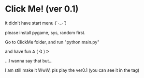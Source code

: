 # Click Me! (ver 0.1)

it didn't have start menu (´･_･`)

please install pygame, sys, random first.

Go to ClickMe folder, and run "python main.py"

and have fun ᕕ ( ᐛ ) ᕗ

...I wanna say that but...

I am still make it WwW, pls play the ver0.1 (you can see it in the tag)